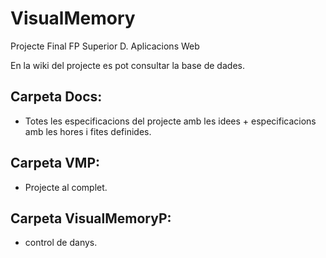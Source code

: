 # VisualMemory
Projecte Final FP Superior D. Aplicacions Web 

En la wiki del projecte es pot consultar la base de dades.

## Carpeta Docs:
- Totes les especificacions del projecte amb les idees + especificacions amb les hores i fites definides.

## Carpeta VMP:
- Projecte al complet.

## Carpeta VisualMemoryP:
- control de danys.

